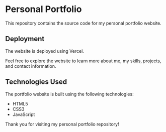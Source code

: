 # Personal Portfolio

This repository contains the source code for my personal portfolio website.

## Deployment

The website is deployed using Vercel.

Feel free to explore the website to learn more about me, my skills, projects, and contact information.

## Technologies Used

The portfolio website is built using the following technologies:

- HTML5
- CSS3
- JavaScript

Thank you for visiting my personal portfolio repository!